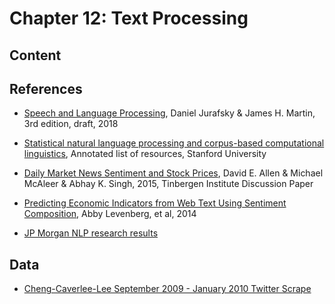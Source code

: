 # Chapter 12: Text Processing

## Content

## References

- [Speech and Language Processing](https://web.stanford.edu/~jurafsky/slp3/ed3book.pdf), Daniel Jurafsky & James H. Martin, 3rd edition, draft, 2018

- [Statistical natural language processing and corpus-based computational linguistics](https://nlp.stanford.edu/links/statnlp.html), Annotated list of resources, Stanford University
- [Daily Market News Sentiment and Stock Prices](https://www.econstor.eu/handle/10419/125094), David E. Allen & Michael McAleer & Abhay K. Singh, 2015, Tinbergen Institute Discussion Paper

- [Predicting Economic Indicators from Web Text Using Sentiment Composition](http://www.ijcce.org/index.php?m=content&c=index&a=show&catid=39&id=358), Abby Levenberg, et al, 2014


- [JP Morgan NLP research results](https://www.jpmorgan.com/global/research/machine-learning)

## Data

- [Cheng-Caverlee-Lee September 2009 - January 2010 Twitter Scrape](https://archive.org/details/twitter_cikm_2010)

